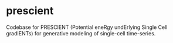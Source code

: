 # prescient
Codebase for PRESCIENT (Potential eneRgy undErlying Single Cell gradIENTs) for generative modeling of single-cell time-series.
